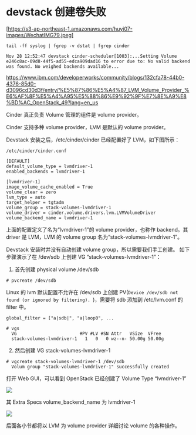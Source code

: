 # devstack 创建卷失败

[https://s3-ap-northeast-1.amazonaws.com/huyi07-images/WechatIMG79.jpeg]

```
tail -ff syslog | fgrep -v dstat | fgrep cinder

Nov 28 12:52:47 devstack cinder-scheduler[1003]:...Setting Volume e246c8ac-09d8-44f5-ad55-edca909dad16 to error due to: No valid backend was found. No weighed backends available...
```


https://www.ibm.com/developerworks/community/blogs/132cfa78-44b0-4376-85d0-d3096cd30d3f/entry/%E5%87%86%E5%A4%87_LVM_Volume_Provider_%E6%AF%8F%E5%A4%A95%E5%88%86%E9%92%9F%E7%8E%A9%E8%BD%AC_OpenStack_49?lang=en_us

Cinder 真正负责 Volume 管理的组件是 volume provider。

Cinder 支持多种 volume provider，LVM 是默认的 volume provider。

Devstack 安装之后，/etc/cinder/cinder 已经配置好了 LVM，如下图所示： 

```
/etc/cinder/cinder.conf

[DEFAULT]
default_volume_type = lvmdriver-1
enabled_backends = lvmdriver-1

[lvmdriver-1]
image_volume_cache_enabled = True
volume_clear = zero
lvm_type = auto
target_helper = tgtadm
volume_group = stack-volumes-lvmdriver-1
volume_driver = cinder.volume.drivers.lvm.LVMVolumeDriver
volume_backend_name = lvmdriver-1
```
 

上面的配置定义了名为“lvmdriver-1”的 volume provider，也称作 backend。其 driver 是 LVM，LVM 的 volume group 名为“stack-volumes-lvmdriver-1”。 

Devstack 安装时并没有自动创建 volume group，所以需要我们手工创建。 如下步骤演示了在 /dev/sdb 上创建 VG “stack-volumes-lvmdriver-1”： 

1. 首先创建 physical volume /dev/sdb

`# pvcreate /dev/sdb`

Linux 的 lvm 默认配置不允许在 /dev/sdb 上创建 PV(`Device /dev/sdb not found (or ignored by filtering). `)，需要将 sdb 添加到 /etc/lvm.conf 的 filter 中。

`
global_filter = ["a|sdb|", "a|loop0", ...
`

```
# vgs
  VG                        #PV #LV #SN Attr   VSize  VFree
  stack-volumes-lvmdriver-1   1   0   0 wz--n- 50.00g 50.00g
```

2. 然后创建 VG stack-volumes-lvmdriver-1

```
# vgcreate stack-volumes-lvmdriver-1 /dev/sdb
  Volum group "stack-volumes-lvmdriver-1" successfully created
```
	 
打开 Web GUI，可以看到 OpenStack 已经创建了 Volume Type “lvmdriver-1”

![](http://7xo6kd.com1.z0.glb.clouddn.com/upload-ueditor-image-20160619-1466308846897026680.jpg)

其 Extra Specs volume\_backend\_name 为 lvmdriver-1

![](http://7xo6kd.com1.z0.glb.clouddn.com/upload-ueditor-image-20160619-1466308847169012123.jpg)

后面各小节都将以 LVM 为 volume provider 详细讨论 volume 的各种操作。 

